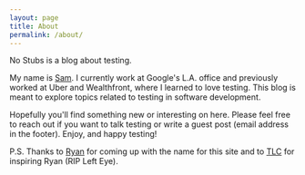 ```yaml
---
layout: page
title: About
permalink: /about/
---
```


No Stubs is a blog about testing.

My name is [Sam](http://sweeneysam.com).  I currently work at Google's L.A. office and previously worked at Uber and Wealthfront, where I learned to love testing.  This blog is meant to explore topics related to testing in software development.

Hopefully you'll find something new or interesting on here.  Please feel free to reach out if you want to talk testing or write a guest post (email address in the footer).  Enjoy, and happy testing!

P.S. Thanks to [Ryan](https://www.github.com/ryanbahniuk/) for coming up with the name for this site and to [TLC](https://www.youtube.com/watch?v=FrLequ6dUdM) for inspiring Ryan (RIP Left Eye).
